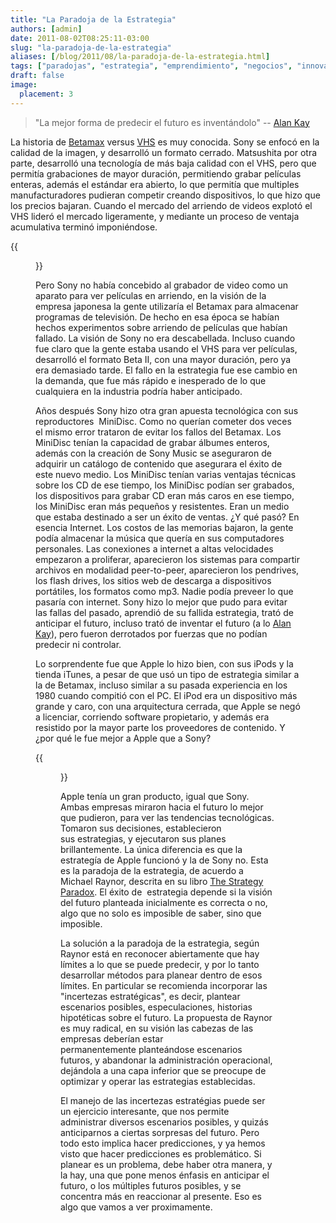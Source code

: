 ```yaml
---
title: "La Paradoja de la Estrategia"
authors: [admin]
date: 2011-08-02T08:25:11-03:00
slug: "la-paradoja-de-la-estrategia"
aliases: [/blog/2011/08/la-paradoja-de-la-estrategia.html]
tags: ["paradojas", "estrategia", "emprendimiento", "negocios", "innovación"]
draft: false
image:
  placement: 3
---
```


> "La mejor forma de predecir el futuro es inventándolo" -- [Alan
> Kay](/blog/2010/05/alan-kay.html)

La historia de [Betamax](http://es.wikipedia.org/wiki/Betamax) versus
[VHS](http://es.wikipedia.org/wiki/VHS) es muy conocida. Sony se enfocó
en la calidad de la imagen, y desarrolló un formato cerrado. Matsushita
por otra parte, desarrolló una tecnología de más baja calidad con el
VHS, pero que permitía grabaciones de mayor duración, permitiendo grabar
películas enteras, además el estándar era abierto, lo que permitía que
multiples manufacturadores pudieran competir creando dispositivos, lo
que hizo que los precios bajaran. Cuando el mercado del arriendo de
videos explotó el VHS lideró el mercado ligeramente, y mediante un
proceso de ventaja acumulativa terminó imponiéndose.

{{<figure caption="Reproductor Betamax" src="Betamax.jpg">}}

Pero Sony no había concebido al grabador de video como un aparato para
ver películas en arriendo, en la visión de la empresa japonesa la gente
utilizaría el Betamax para almacenar programas de televisión. De hecho
en esa época se habían hechos experimentos sobre arriendo de películas
que habían fallado. La visión de Sony no era descabellada. Incluso
cuando fue claro que la gente estaba usando el VHS para ver películas,
desarrolló el formato Beta II, con una mayor duración, pero ya era
demasiado tarde. El fallo en la estrategia fue ese cambio en la demanda,
que fue más rápido e inesperado de lo que cualquiera en la industria
podría haber anticipado.

Años después Sony hizo otra gran apuesta tecnológica con sus
reproductores  MiniDisc. Como no querían cometer dos veces el mismo
error trataron de evitar los fallos del Betamax. Los MiniDisc tenían la
capacidad de grabar álbumes enteros, además con la creación de Sony
Music se aseguraron de adquirir un catálogo de contenido que asegurara
el éxito de este nuevo medio. Los MiniDisc tenían varias ventajas
técnicas sobre los CD de ese tiempo, los MiniDisc podían ser grabados,
los dispositivos para grabar CD eran más caros en ese tiempo, los
MiniDisc eran más pequeños y resistentes. Eran un medio que estaba
destinado a ser un éxito de ventas. ¿Y qué pasó? En esencia Internet.
Los costos de las memorias bajaron, la gente podía almacenar la música
que quería en sus computadores personales. Las conexiones a internet a
altas velocidades empezaron a proliferar, aparecieron los sistemas para
compartir archivos en modalidad peer-to-peer, aparecieron los pendrives,
los flash drives, los sitios web de descarga a dispositivos portátiles,
los formatos como mp3. Nadie podía preveer lo que pasaría con internet.
Sony hizo lo mejor que pudo para evitar las fallas del pasado, aprendió
de su fallida estrategia, trató de anticipar el futuro, incluso trató de
inventar el futuro (a lo [Alan Kay](/blog/2010/05/alan-kay.html)), pero fueron
derrotados por fuerzas que no podían predecir ni controlar.

Lo sorprendente fue que Apple lo hizo bien, con sus iPods y la tienda
iTunes, a pesar de que usó un tipo de estrategia similar a la de
Betamax, incluso similar a su pasada experiencia en los 1980 cuando
compitió con el PC. El iPod era un dispositivo más grande y caro, con
una arquitectura cerrada, que Apple se negó a licenciar, corriendo
software propietario, y además era resistido por la mayor parte los
proveedores de contenido. Y ¿por qué le fue mejor a Apple que a Sony?

{{<figure caption="iPod de primera generación" src="ipod.jpg">}}

Apple tenía un gran producto, igual que Sony. Ambas empresas miraron
hacia el futuro lo mejor que pudieron, para ver las tendencias
tecnológicas. Tomaron sus decisiones, establecieron sus estrategias, y
ejecutaron sus planes brillantemente. La única diferencia es que la
estrategía de Apple funcionó y la de Sony no. Esta es la paradoja de la
estrategia, de acuerdo a Michael Raynor, descrita en su libro 
[The Strategy Paradox](http://www.amazon.com/gp/product/B000OI0G5C/ref=as_li_qf_sp_asin_tl?ie=UTF8&tag=lanaturaledel-20&linkCode=as2&camp=217145&creative=399373&creativeASIN=B000OI0G5C).
El éxito de  estrategia depende si la visión del futuro planteada
inicialmente es correcta o no, algo que no solo es imposible de saber,
sino que imposible.

La solución a la paradoja de la estrategia, según Raynor está en
reconocer abiertamente que hay límites a lo que se puede predecir, y por
lo tanto desarrollar métodos para planear dentro de esos límites. En
particular se recomienda incorporar las "incertezas estratégicas", es
decir, plantear escenarios posibles, especulaciones, historias
hipotéticas sobre el futuro. La propuesta de Raynor es muy radical, en
su visión las cabezas de las empresas deberían estar
permanentemente planteándose escenarios futuros, y abandonar la
administración operacional, dejándola a una capa inferior que se
preocupe de optimizar y operar las estrategias establecidas.

El manejo de las incertezas estratégias puede ser un ejercicio
interesante, que nos permite administrar diversos escenarios posibles, y
quizás anticiparnos a ciertas sorpresas del futuro. Pero todo esto
implica hacer predicciones, y ya hemos visto que hacer predicciones es
problemático. Si planear es un problema, debe haber otra manera, y la
hay, una que pone menos énfasis en anticipar el futuro, o los múltiples
futuros posibles, y se concentra más en reaccionar al presente. Eso es
algo que vamos a ver proximamente.
